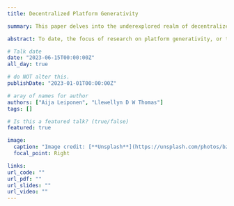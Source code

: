 ```yaml
---
title: Decentralized Platform Generativity

summary: This paper delves into the underexplored realm of decentralized platforms, such as blockchains, contrasting them with centralized counterparts in terms of their impact on innovation dynamics. It uncovers how transaction validators and platform design intricacies shape generativity and network effects, enriching our comprehension of developer engagement and network dynamics in decentralized environments. This paper is presented by Prof. Aija Leiponen (Cornell)

abstract: To date, the focus of research on platform generativity, or the ability of platforms to generate innovation, has been on centralized platforms. The emergent phenomenon of decentralized platforms-—also known as blockchains or distributed ledger technologies—have been much less studied, even though the notion of decentralization has been fundamental to the development of the internet. In this paper we investigate the features and dynamics that inspire developers to innovate by launching new applications on decentralized platforms. We find that, while decentralized platforms are similar to centralized platforms in their systems of interactions between the participants, particularly, users and developers, the new participants, transaction validators, shape platform generativity in unexpected ways. We also explore how the design of the decentralized platform influences the nature of the network effects. Our findings enhance our understanding of network effects and developer empowerment on decentralized platforms.

# Talk date
date: "2023-06-15T00:00:00Z"
all_day: true

# do NOT alter this.
publishDate: "2023-01-01T00:00:00Z"

# aray of names for author
authors: ["Aija Leiponen", "Llewellyn D W Thomas"]
tags: []

# Is this a featured talk? (true/false)
featured: true

image:
  caption: "Image credit: [**Unsplash**](https://unsplash.com/photos/bzdhc5b3Bxs)"
  focal_point: Right

links:
url_code: ""
url_pdf: ""
url_slides: ""
url_video: ""
---
```

